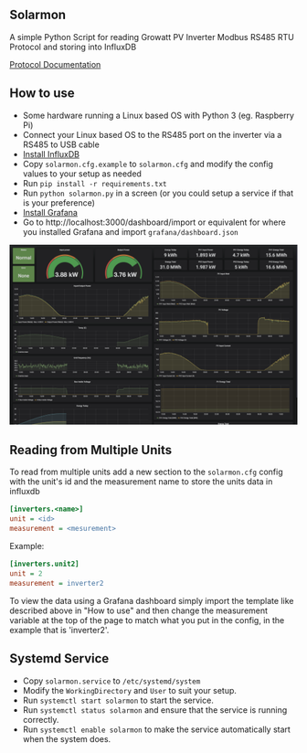 Solarmon
----
A simple Python Script for reading Growatt PV Inverter Modbus RS485 RTU Protocol and storing into InfluxDB

[Protocol Documentation](docs/README.md)

How to use
----
- Some hardware running a Linux based OS with Python 3 (eg. Raspberry Pi)
- Connect your Linux based OS to the RS485 port on the inverter via a RS485 to USB cable
- [Install InfluxDB](https://www.influxdata.com/)
- Copy `solarmon.cfg.example` to `solarmon.cfg` and modify the config values to your setup as needed
- Run `pip install -r requirements.txt`
- Run `python solarmon.py` in a screen (or you could setup a service if that is your preference)
- [Install Grafana](https://grafana.com/)
- Go to http://localhost:3000/dashboard/import or equivalent for where you installed Grafana and import `grafana/dashboard.json`

![Inverter Grafana Dashboard](grafana/dashboard.png)


Reading from Multiple Units
----
To read from multiple units add a new section to the `solarmon.cfg` config with the unit's id and the measurement name to store the units data in influxdb
```ini
[inverters.<name>]
unit = <id>
measurement = <mesurement>
```
Example:
```ini
[inverters.unit2]
unit = 2
measurement = inverter2
```

To view the data using a Grafana dashboard simply import the template like described above in "How to use" and then change the measurement variable at the top of the page to match what you put in the config, in the example that is 'inverter2'. 

Systemd Service
---
- Copy `solarmon.service` to `/etc/systemd/system`
- Modify the `WorkingDirectory` and `User` to suit your setup.
- Run `systemctl start solarmon` to start the service.
- Run `systemctl status solarmon` and ensure that the service is running correctly.
- Run `systemctl enable solarmon` to make the service automatically start when the system does.
